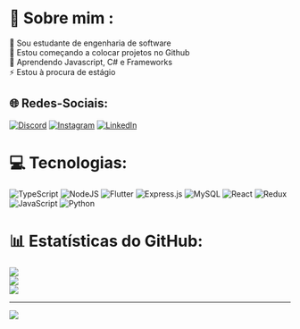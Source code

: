# 💫 Sobre mim :
🔭 Sou estudante de engenharia de software<br>🤝 Estou começando a colocar projetos no Github<br>🌱 Aprendendo Javascript, C# e Frameworks<br>⚡ Estou à procura de estágio


## 🌐 Redes-Sociais:
[![Discord](https://img.shields.io/badge/Discord-%237289DA.svg?logo=discord&logoColor=white)](https://discord.gg/lcf__) [![Instagram](https://img.shields.io/badge/Instagram-%23E4405F.svg?logo=Instagram&logoColor=white)](https://www.instagram.com/_lfraga/) [![LinkedIn](https://img.shields.io/badge/LinkedIn-%230077B5.svg?logo=linkedin&logoColor=white)](https://www.linkedin.com/in/lucas-fraga-2a7918253/) 

# 💻 Tecnologias:
![TypeScript](https://img.shields.io/badge/typescript-%23007ACC.svg?style=for-the-badge&logo=typescript&logoColor=white) ![NodeJS](https://img.shields.io/badge/node.js-6DA55F?style=for-the-badge&logo=node.js&logoColor=white) ![Flutter](https://img.shields.io/badge/Flutter-%2302569B.svg?style=for-the-badge&logo=Flutter&logoColor=white) ![Express.js](https://img.shields.io/badge/express.js-%23404d59.svg?style=for-the-badge&logo=express&logoColor=%2361DAFB) ![MySQL](https://img.shields.io/badge/mysql-%2300000f.svg?style=for-the-badge&logo=mysql&logoColor=white) ![React](https://img.shields.io/badge/react-%2320232a.svg?style=for-the-badge&logo=react&logoColor=%2361DAFB) ![Redux](https://img.shields.io/badge/redux-%23593d88.svg?style=for-the-badge&logo=redux&logoColor=white) ![JavaScript](https://img.shields.io/badge/javascript-%23323330.svg?style=for-the-badge&logo=javascript&logoColor=%23F7DF1E) ![Python](https://img.shields.io/badge/python-3670A0?style=for-the-badge&logo=python&logoColor=ffdd54)
# 📊 Estatísticas do GitHub:
![](https://github-readme-stats.vercel.app/api?username=l-fraga2811&theme=react&hide_border=false&include_all_commits=false&count_private=false)<br/>
![](https://github-readme-streak-stats.herokuapp.com/?user=l-fraga2811&theme=react&hide_border=false)<br/>
![](https://github-readme-stats.vercel.app/api/top-langs/?username=l-fraga2811&theme=react&hide_border=false&include_all_commits=false&count_private=false&layout=compact)

---
[![](https://visitcount.itsvg.in/api?id=l-fraga2811&icon=0&color=0)](https://visitcount.itsvg.in)

<!-- Proudly created with GPRM ( https://gprm.itsvg.in ) -->
